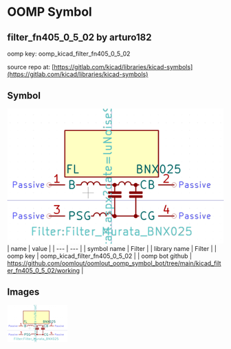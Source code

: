 # OOMP Symbol  
## filter_fn405_0_5_02  by arturo182  
  
oomp key: oomp_kicad_filter_fn405_0_5_02  
  
source repo at: [https://gitlab.com/kicad/libraries/kicad-symbols](https://gitlab.com/kicad/libraries/kicad-symbols)  
## Symbol  
  
[![working.png](working_600.png)](working.png)  
| name | value | 
| --- | --- | 
| symbol name | Filter | 
| library name | Filter | 
| oomp key | oomp_kicad_filter_fn405_0_5_02 | 
| oomp bot github | https://github.com/oomlout/oomlout_oomp_symbol_bot/tree/main/kicad_filter_fn405_0_5_02/working | 
## Images  
  
[![working.png](working_140.png)](working.png)  
